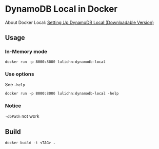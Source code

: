 # DynamoDB Local in Docker

About Docker Local: [Setting Up DynamoDB Local (Downloadable Version)](https://docs.aws.amazon.com/amazondynamodb/latest/developerguide/DynamoDBLocal.html)

## Usage
### In-Memory mode

```
docker run -p 8000:8000 lulichn:dynamodb-local
```

### Use options

See `-help`

```
docker run -p 8000:8000 lulichn:dynamodb-local -help
```

### Notice
`-dbPath` not work

## Build

```
docker build -t <TAG> .
```
